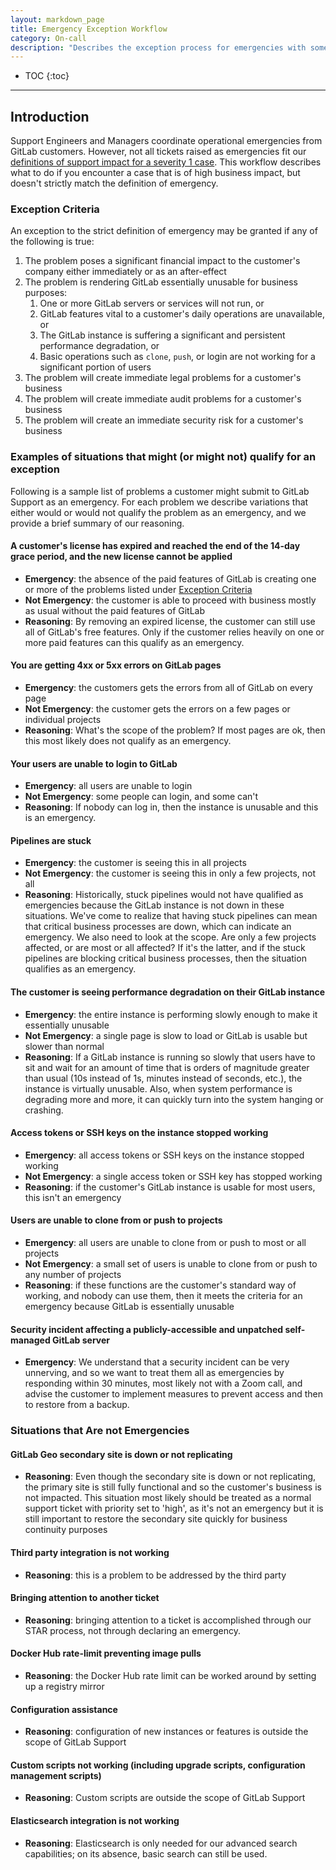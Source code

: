 ```yaml
---
layout: markdown_page
title: Emergency Exception Workflow
category: On-call
description: "Describes the exception process for emergencies with some examples"
---
```


- TOC
{:toc}

----

## Introduction

Support Engineers and Managers coordinate operational emergencies from GitLab customers. However, not all tickets raised as emergencies
fit our [definitions of support impact for a severity 1 case](https://about.gitlab.com/support/definitions/#severity-1). This workflow
describes what to do if you encounter a case that is of high business impact, but doesn't strictly match the definition of emergency.

### Exception Criteria

An exception to the strict definition of emergency may be granted if any of the following is true:

1. The problem poses a significant financial impact to the customer's company either immediately or as an after-effect
1. The problem is rendering GitLab essentially unusable for business purposes:
    1. One or more GitLab servers or services will not run, or
    1. GitLab features vital to a customer's daily operations are unavailable, or
    1. The GitLab instance is suffering a significant and persistent performance degradation, or
    1. Basic operations such as `clone`, `push`, or login are not working for a significant portion of users
1. The problem will create immediate legal problems for a customer's business
1. The problem will create immediate audit problems for a customer's business
1. The problem will create an immediate security risk for a customer's business

### Examples of situations that might (or might not) qualify for an exception

Following is a sample list of problems a customer might submit to GitLab Support as an emergency. For each problem we describe variations that either would or would not qualify the problem as an emergency, and we provide a brief summary of our reasoning.

#### A customer's license has expired and reached the end of the 14-day grace period, and the new license cannot be applied

 - **Emergency**:  the absence of the paid features of GitLab is creating one or more of the problems listed under [Exception Criteria](#exception-criteria)
 - **Not Emergency**:  the customer is able to proceed with business mostly as usual without the paid features of GitLab
 - **Reasoning**:  By removing an expired license, the customer can still use all of GitLab's free features. Only if the customer relies heavily on one or more paid features can this qualify as an emergency.

#### You are getting 4xx or 5xx errors on GitLab pages

 - **Emergency**:  the customers gets the errors from all of GitLab on every page
 - **Not Emergency**:  the customer gets the errors on a few pages or individual projects
 - **Reasoning**:  What's the scope of the problem? If most pages are ok, then this most likely does not qualify as an emergency.

#### Your users are unable to login to GitLab

 - **Emergency**:  all users are unable to login
 - **Not Emergency**:  some people can login, and some can't
 - **Reasoning**:  If nobody can log in, then the instance is unusable and this is an emergency.

#### Pipelines are stuck

 - **Emergency**:  the customer is seeing this in all projects
 - **Not Emergency**:  the customer is seeing this in only a few projects, not all
 - **Reasoning**:  Historically, stuck pipelines would not have qualified as emergencies because the GitLab instance is not down in these situations. We've come to realize that having stuck pipelines can mean that critical business processes are down, which can indicate an emergency. We also need to look at the scope. Are only a few projects affected, or are most or all affected? If it's the latter, and if the stuck pipelines are blocking critical business processes, then the situation qualifies as an emergency.

#### The customer is seeing performance degradation on their GitLab instance

 - **Emergency**:  the entire instance is performing slowly enough to make it essentially unusable
 - **Not Emergency**:  a single page is slow to load or GitLab is usable but slower than normal
 - **Reasoning**:  If a GitLab instance is running so slowly that users have to sit and wait for an amount of time that is orders of magnitude greater than usual (10s instead of 1s, minutes instead of seconds, etc.), the instance is virtually unusable. Also, when system performance is degrading more and more, it can quickly turn into the system hanging or crashing.

#### Access tokens or SSH keys on the instance stopped working

 - **Emergency**:  all access tokens or SSH keys on the instance stopped working
 - **Not Emergency**:  a single access token or SSH key has stopped working
 - **Reasoning**:  if the customer's GitLab instance is usable for most users, this isn't an emergency

#### Users are unable to clone from or push to projects

 - **Emergency**:  all users are unable to clone from or push to most or all projects
 - **Not Emergency**:  a small set of users is unable to clone from or push to any number of projects
 - **Reasoning**:  if these functions are the customer's standard way of working, and nobody can use them, then it meets the criteria for an emergency because GitLab is essentially unusable

#### Security incident affecting a publicly-accessible and unpatched self-managed GitLab server

 - **Emergency**:  We understand that a security incident can be very unnerving, and so we want to treat them all as emergencies by responding within 30 minutes, most likely not with a Zoom call, and advise the customer to implement measures to prevent access and then to restore from a backup.

### Situations that Are not Emergencies

#### GitLab Geo secondary site is down or not replicating

 - **Reasoning**:  Even though the secondary site is down or not replicating, the primary site is still fully functional and so the customer's business is not impacted. This situation most likely should be treated as a normal support ticket with priority set to 'high', as it's not an emergency but it is still important to restore the secondary site quickly for business continuity purposes

#### Third party integration is not working

 - **Reasoning**:  this is a problem to be addressed by the third party

#### Bringing attention to another ticket

 - **Reasoning**:  bringing attention to a ticket is accomplished through our STAR process, not through declaring an emergency.

#### Docker Hub rate-limit preventing image pulls

 - **Reasoning**:  the Docker Hub rate limit can be worked around by setting up a registry mirror

#### Configuration assistance

 - **Reasoning**:  configuration of new instances or features is outside the scope of GitLab Support

#### Custom scripts not working (including upgrade scripts, configuration management scripts)

 - **Reasoning**:  Custom scripts are outside the scope of GitLab Support

#### Elasticsearch integration is not working

 - **Reasoning**:  Elasticsearch is only needed for our advanced search capabilities; on its absence, basic search can still be used. 

